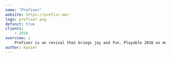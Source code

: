 ```yaml
---
name: "Prefixer"
website: https://prefixr.me/
logo: prefixer.png
defunct: true
clients:
    - 2016
overview: |
    Prefixer is an revival that brings joy and fun. Playable 2016 on mobile and PC.
author: myuser
---
```

